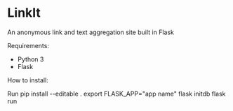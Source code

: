 # LinkIt
An anonymous link and text aggregation site built in Flask

Requirements:
- Python 3
- Flask

How to install:

Run 
    pip install --editable .
    export FLASK_APP="app name"
    flask initdb
    flask run
